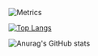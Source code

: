 
<!---
Backrooms-557/Backrooms-557 is a ✨ special ✨ repository because its `README.md` (this file) appears on your GitHub profile.
You can click the Preview link to take a look at your changes.
--->

![Metrics](https://metrics.lecoq.io/Backrooms-557?template=classic&isocalendar=1&stars=1&introduction=1&languages=1&isocalendar.duration=half-year&languages.colors=github&languages.threshold=0%25&introduction.title=true&stars.limit=3&config.timezone=Portugal%2FCBeja)

[![Top Langs](https://github-readme-stats.vercel.app/api/top-langs/?username=Backrooms-557)](https://github.com/Backrooms-557/github-readme-stats)

![Anurag's GitHub stats](https://github-readme-stats.vercel.app/api?username=Backrooms-557&show_icons=true&theme=dark)
